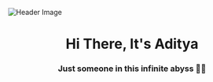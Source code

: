 ![Header Image](https://i.imgur.com/qMV6ga5.gif)

<link rel="stylesheet" href="https://fonts.googleapis.com/css2?family=VT323&family=consolas">
<link rel="stylesheet" href="https://drive.google.com/uc?id=1MggFp67Mcqfr_OEYvpBsh2PzI31FfeDE">

<h1 align="center" class="font-apply">Hi There, It's Aditya</h1>
<h3 align="center">Just someone in this infinite abyss 👾✨</h3>

